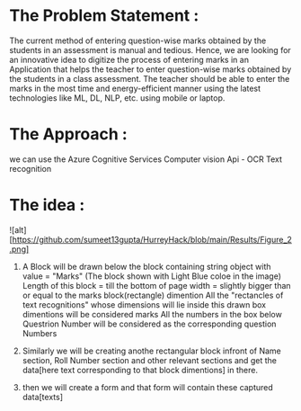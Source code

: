 # The Problem Statement :
The current method of entering question-wise marks obtained by the students in an
assessment is manual and tedious. Hence, we are looking for an innovative idea to digitize
the process of entering marks in an Application that helps the teacher to enter
question-wise marks obtained by the students in a class assessment. The teacher should
be able to enter the marks in the most time and energy-efficient manner using the latest
technologies like ML, DL, NLP, etc. using mobile or laptop.

# The Approach :
we can use the Azure Cognitive Services Computer vision Api - OCR Text recognition



# The idea :
![alt][https://github.com/sumeet13gupta/HurreyHack/blob/main/Results/Figure_2.png]

1. A Block will be drawn below the block containing string object with value = "Marks"  (The block shown with Light Blue coloe in the image)
        Length of this block = till the bottom of page 
        width = slightly bigger than or equal to the marks block(rectangle) dimention
All the "rectancles of text recognitions" whose dimensions will lie inside this drawn box dimentions will be considered marks 
All the numbers in the box below Questrion Number will be considered as the corresponding question Numbers

2. Similarly we will be creating anothe rectangular block infront of Name section, Roll Number section and other relevant sections and get the data[here text corresponding to that block dimentions] in there.

3. then we will create a form and that form will contain these captured data[texts] 
